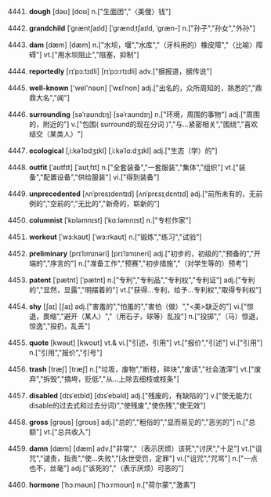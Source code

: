 4441. **dough**
[dəʊ]  [doʊ]
n.["生面团","〈美俚〉钱"]  

4442. **grandchild**
[ˈgræntʃaɪld]  [ˈɡrændˌtʃaɪld, ˈɡræn-]
n.["孙子","孙女","外孙"]  

4443. **dam**
[dæm]  [dæm]
n.["水坝，堰","水库","（牙科用的）橡皮障","〈比喻〉障碍"]  vt.["用水坝阻止","阻塞，抑制"]  

4444. **reportedly**
[rɪˈpɔ:tɪdli]  [rɪˈpɔ:rtɪdli]
adv.["据报道，据传说"]  

4445. **well-known**
['wel'nəʊn]  [ˈwɛlˈnon]
adj.["出名的，众所周知的，熟悉的","鼎鼎大名","闻"]  

4446. **surrounding**
[səˈraʊndɪŋ]  [səˈraʊndɪŋ]
n.["环境，周围的事物"]  adj.["周围的，附近的"]  v.["包围( surround的现在分词 )","与…紧密相关","围绕","喜欢结交（某类人）"]  

4447. **ecological**
[ˌi:kəˈlɒdʒɪkl]  [ˌi:kəˈlɑ:dʒɪkl]
adj.["生态（学）的"]  

4448. **outfit**
[ˈaʊtfɪt]  [ˈaʊtˌfɪt]
n.["全套装备","一套服装","集体","组织"]  vt.["装备","配置设备","供给服装"]  vi.["得到装备"]  

4449. **unprecedented**
[ʌnˈpresɪdentɪd]  [ʌnˈprɛsɪˌdɛntɪd]
adj.["前所未有的，无前例的","空前的","无比的","新奇的，崭新的"]  

4450. **columnist**
[ˈkɒləmnɪst]  [ˈkɑ:ləmnɪst]
n.["专栏作家"]  

4451. **workout**
[ˈwɜ:kaʊt]  [ˈwɜ:rkaʊt]
n.["锻炼","练习","试验"]  

4452. **preliminary**
[prɪˈlɪmɪnəri]  [prɪˈlɪmɪneri]
adj.["初步的，初级的","预备的","开端的","序言的"]  n.["准备工作","预赛","初步措施","（对学生等的）预考"]  

4453. **patent**
[ˈpætnt]  [ˈpætnt]
n.["专利","专利品","专利权","专利证"]  adj.["专利的","显然，显露","明摆着的"]  vt.["获得…专利，给予…专利权","取得专利权"]  

4454. **shy**
[ʃaɪ]  [ʃaɪ]
adj.["害羞的","怕羞的","害怕（做）","<美>缺乏的"]  vi.["惊退，畏缩","避开（某人）","（用石子，球等）乱投"]  n.["投掷","（马）惊退，惊逸","投扔，乱丢"]  

4455. **quote**
[kwəʊt]  [kwoʊt]
vt.& vi.["引述，引用"]  vt.["报价","引述"]  vi.["引用"]  n.["引用","报价","引号"]  

4456. **trash**
[træʃ]  [træʃ]
n.["垃圾，废物","断枝，碎块","废话","社会渣滓"]  vt.["废弃","拆毁","搞垮，贬低","从…上除去细枝或枝条"]  

4457. **disabled**
[dɪsˈeɪbld]  [dɪsˈebəld]
adj.["残废的，有缺陷的"]  v.["使无能力( disable的过去式和过去分词)","使残废","使伤残","使无效"]  

4458. **gross**
[grəʊs]  [groʊs]
adj.["总的","粗俗的","显而易见的","恶劣的"]  n.["总额"]  vt.["总共收入"]  

4459. **damn**
[dæm]  [dæm]
adv.["非常","（表示厌烦）该死","讨厌","十足"]  vt.["诅咒","谴责，指责","使…失败","[永世受罚，定罪"]  vi.["诅咒","咒骂"]  n.["一点也不，丝毫"]  adj.["该死的","（表示厌烦）可恶的"]  

4460. **hormone**
[ˈhɔ:məʊn]  [ˈhɔ:rmoʊn]
n.["荷尔蒙","激素"]  

